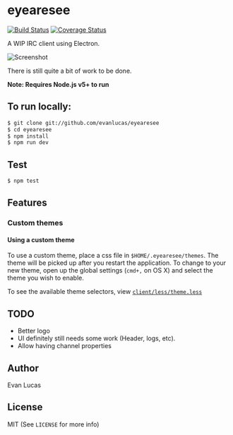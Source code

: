 # eyearesee

[![Build Status](https://travis-ci.org/evanlucas/eyearesee.svg)](https://travis-ci.org/evanlucas/eyearesee)
[![Coverage Status](https://coveralls.io/repos/evanlucas/eyearesee/badge.svg?branch=master&service=github)](https://coveralls.io/github/evanlucas/eyearesee?branch=master)

A WIP IRC client using Electron.

![Screenshot](https://raw.githubusercontent.com/evanlucas/eyearesee/master/screenshot.png)

There is still quite a bit of work to be done.

**Note: Requires Node.js v5+ to run**

## To run locally:

```bash
$ git clone git://github.com/evanlucas/eyearesee
$ cd eyearesee
$ npm install
$ npm run dev
```

## Test

```bash
$ npm test
```

## Features

### Custom themes

#### Using a custom theme

To use a custom theme, place a css file in `$HOME/.eyearesee/themes`.
The theme will be picked up after you restart the application. To change
to your new theme, open up the global settings (`cmd+,` on OS X) and
select the theme you wish to enable.

To see the available theme selectors, view
[`client/less/theme.less`](client/less/theme.less)

## TODO

- Better logo
- UI definitely still needs some work (Header, logs, etc).
- Allow having channel properties

## Author

Evan Lucas

## License

MIT (See `LICENSE` for more info)
